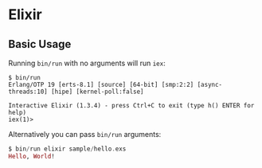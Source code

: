 # Elixir

## Basic Usage

Running `bin/run` with no arguments will run `iex`:

```
$ bin/run
Erlang/OTP 19 [erts-8.1] [source] [64-bit] [smp:2:2] [async-threads:10] [hipe] [kernel-poll:false]

Interactive Elixir (1.3.4) - press Ctrl+C to exit (type h() ENTER for help)
iex(1)>
```

Alternatively you can pass `bin/run` arguments:

```elixir
$ bin/run elixir sample/hello.exs
Hello, World!
```
